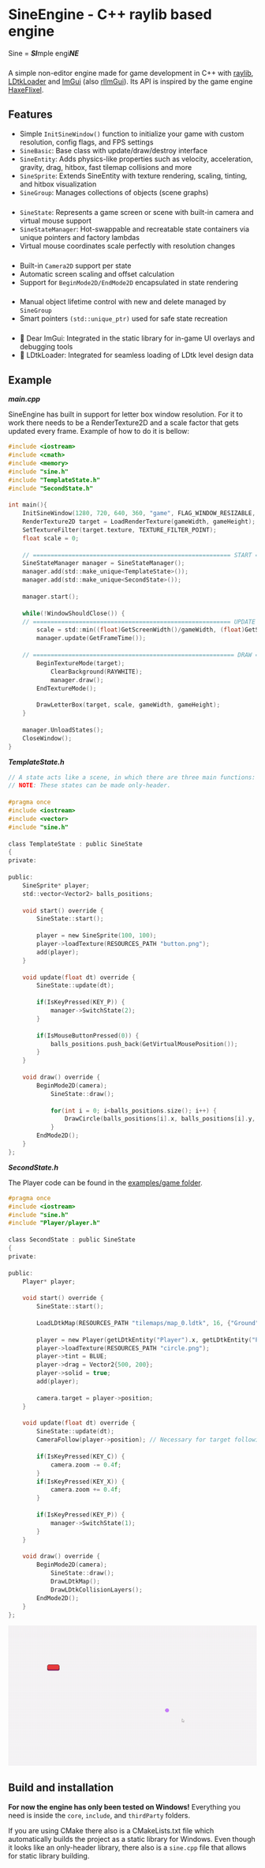 # SineEngine - C++ raylib based engine
Sine = ***SI***mple engi***NE***
###
A simple non-editor engine made for game development in C++ with [raylib](https://github.com/raysan5/raylib), [LDtkLoader](https://github.com/Madour/LDtkLoader) and [ImGui](https://github.com/ocornut/imgui) (also [rlImGui](https://github.com/raylib-extras/rlImGui)).
Its API is inspired by the game engine [HaxeFlixel](https://haxeflixel.com/).

## Features
- Simple ```InitSineWindow()``` function to initialize your game with custom resolution, config flags, and FPS settings
- ```SineBasic```: Base class with update/draw/destroy interface
- ```SineEntity```: Adds physics-like properties such as velocity, acceleration, gravity, drag, hitbox, fast tilemap collisions and more
- ```SineSprite```: Extends SineEntity with texture rendering, scaling, tinting, and hitbox visualization
- ```SineGroup```: Manages collections of objects (scene graphs)
###
- ```SineState```: Represents a game screen or scene with built-in camera and virtual mouse support
- ```SineStateManager```: Hot-swappable and recreatable state containers via unique pointers and factory lambdas
- Virtual mouse coordinates scale perfectly with resolution changes
###
- Built-in ```Camera2D``` support per state
- Automatic screen scaling and offset calculation
- Support for ```BeginMode2D/EndMode2D``` encapsulated in state rendering
###
- Manual object lifetime control with new and delete managed by ```SineGroup```
- Smart pointers ```(std::unique_ptr)``` used for safe state recreation
###
- 🔧 Dear ImGui: Integrated in the static library for in-game UI overlays and debugging tools
- 🧱 LDtkLoader: Integrated for seamless loading of LDtk level design data

## Example
***main.cpp***

SineEngine has built in support for letter box window resolution. For it to work there needs to be a RenderTexture2D and a scale factor that gets updated every frame. Example of how to do it is bellow:
```c
#include <iostream>
#include <cmath>
#include <memory>
#include "sine.h"
#include "TemplateState.h"
#include "SecondState.h"

int main(){
    InitSineWindow(1280, 720, 640, 360, "game", FLAG_WINDOW_RESIZABLE, FLAG_WINDOW_TRANSPARENT);
    RenderTexture2D target = LoadRenderTexture(gameWidth, gameHeight);
    SetTextureFilter(target.texture, TEXTURE_FILTER_POINT);
    float scale = 0;
    
    // ======================================================== START ========================================================= //
    SineStateManager manager = SineStateManager();
    manager.add(std::make_unique<TemplateState>());
    manager.add(std::make_unique<SecondState>());
    
    manager.start();
    
    while(!WindowShouldClose()) {
    // ======================================================== UPDATE ======================================================== //
        scale = std::min((float)GetScreenWidth()/gameWidth, (float)GetScreenHeight()/gameHeight);
        manager.update(GetFrameTime());
        
    // ========================================================= DRAW ========================================================= //
        BeginTextureMode(target);
            ClearBackground(RAYWHITE);
            manager.draw();
        EndTextureMode();
        
        DrawLetterBox(target, scale, gameWidth, gameHeight);
    }
    
    manager.UnloadStates();
    CloseWindow();
}
```

***TemplateState.h***

```c
// A state acts like a scene, in which there are three main functions: start, update and draw.
// NOTE: These states can be made only-header.

#pragma once
#include <iostream>
#include <vector>
#include "sine.h"

class TemplateState : public SineState
{
private:
    
public:
    SineSprite* player;
    std::vector<Vector2> balls_positions;
    
    void start() override {
        SineState::start();
        
        player = new SineSprite(100, 100);
        player->loadTexture(RESOURCES_PATH "button.png");
        add(player);
    }
    
    void update(float dt) override {
        SineState::update(dt);
        
        if(IsKeyPressed(KEY_P)) {
            manager->SwitchState(2);
        }
        
        if(IsMouseButtonPressed(0)) {
            balls_positions.push_back(GetVirtualMousePosition());
        }
    }
    
    void draw() override {
        BeginMode2D(camera);
            SineState::draw();
            
            for(int i = 0; i<balls_positions.size(); i++) {
                DrawCircle(balls_positions[i].x, balls_positions[i].y, 5, PURPLE);
            }
        EndMode2D();
    }
};
```

***SecondState.h***

The Player code can be found in the [examples/game folder](https://github.com/justy41/SineEngine/blob/main/examples/game/src/Player/player.cpp).
```c
#pragma once
#include <iostream>
#include "sine.h"
#include "Player/player.h"

class SecondState : public SineState
{
private:
    
public:
    Player* player;
    
    void start() override {
        SineState::start();
        
        LoadLDtkMap(RESOURCES_PATH "tilemaps/map_0.ldtk", 16, {"Ground", "Snow"});
        
        player = new Player(getLDtkEntity("Player").x, getLDtkEntity("Player").y, 1200, -400); // Getting an Entity by the CUSTOM FIELD "Name" from LDtk
        player->loadTexture(RESOURCES_PATH "circle.png");
        player->tint = BLUE;
        player->drag = Vector2{500, 200};
        player->solid = true;
        add(player);
        
        camera.target = player->position;
    }
    
    void update(float dt) override {
        SineState::update(dt);
        CameraFollow(player->position); // Necessary for target following
        
        if(IsKeyPressed(KEY_C)) {
            camera.zoom -= 0.4f;
        }
        if(IsKeyPressed(KEY_X)) {
            camera.zoom += 0.4f;
        }
        
        if(IsKeyPressed(KEY_P)) {
            manager->SwitchState(1);
        }
    }
    
    void draw() override {
        BeginMode2D(camera);
            SineState::draw();
            DrawLDtkMap();
            DrawLDtkCollisionLayers();
        EndMode2D();
    }
};
```

![Example gif](https://github.com/justy41/SineEngine/blob/main/gifs/ldtk_map_raylib.gif)

## Build and installation
**For now the engine has only been tested on Windows!** Everything you need is inside the ```core```, ```include```, and ```thirdParty``` folders.

If you are using CMake there also is a CMakeLists.txt file which automatically builds the project as a static library for Windows. Even though it looks like an only-header library, there also is a ```sine.cpp``` file that allows for static library building.
